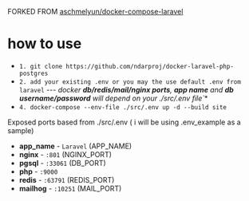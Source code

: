 FORKED FROM [aschmelyun/docker-compose-laravel](https://github.com/aschmelyun/docker-compose-laravel)

# how to use
- `1. git clone https://github.com/ndarproj/docker-laravel-php-postgres`
- `2. add your existing .env or you may the use default .env from laravel`
--- *docker **db/redis/mail/nginx ports**, **app name** and **db username/password** will depend on your ./src/.env file`**
- `4. docker-compose --env-file ./src/.env up -d --build site`

Exposed ports based from ./src/.env ( i will be using .env_example as a sample)
- **app_name** - `Laravel` (APP_NAME) 
- **nginx** - `:801` (NGINX_PORT) 
- **pgsql** - `:33061` (DB_PORT)
- **php** - `:9000`
- **redis** - `:63791` (REDIS_PORT)
- **mailhog** - `:10251` (MAIL_PORT)